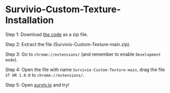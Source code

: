 # Survivio-Custom-Texture-Installation
Step 1: Download [the code](https://github.com/iBLiSSIN/Survivio-Custom-Texture/archive/refs/heads/main.zip) as a zip file.

Step 2: Extract the file (Survivio-Custom-Texture-main.zip).

Step 3: Go to `chrome://extensions/` (and remember to enable `Development mode`).

Step 4: Open the file with name `Survivio-Custom-Texture-main`, drag the file `ST HR 1.0.0` to `chrome://extensions/`.

Step 5: Open [surviv.io](https://surviv.io/) and try!
